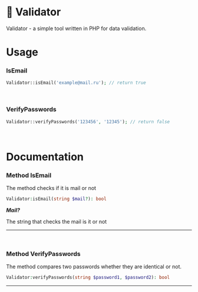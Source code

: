 # 📜 Validator

Validator - a simple tool written in PHP for data validation.


# Usage

### IsEmail

```php
Validator::isEmail('example@mail.ru'); // return true
```
<br>

### VerifyPasswords

```php
Validator::verifyPasswords('123456', '12345'); // return false
```
<br>

# Documentation

### Method IsEmail

The method checks if it is mail or not

```php
Validator:isEmail(string $mail?): bool
```

***Mail?***

The string that checks the mail is it or not

------
<br>

### Method VerifyPasswords

The method compares two passwords whether they are identical or not.

```php
Validator:verifyPasswords(string $password1, $password2): bool
```

------
<br>
